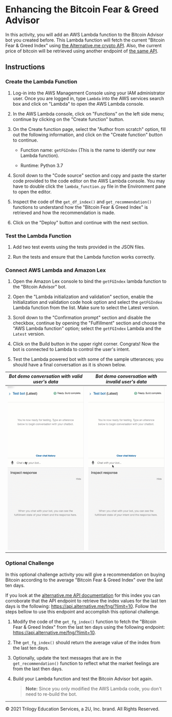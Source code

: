 # Enhancing the Bitcoin Fear & Greed Advisor

In this activity, you will add an AWS Lambda function to the Bitcoin Advisor bot you created before. This Lambda function will fetch the current "Bitcoin Fear & Greed Index" using [the Alternative.me crypto API](https://alternative.me/crypto/fear-and-greed-index/). Also, the current price of bitcoin will be retrieved using another endpoint of [the same API](https://api.alternative.me/v2/ticker/bitcoin/?convert=USD).

## Instructions

### Create the Lambda Function

1. Log-in into the AWS Management Console using your IAM administrator user. Once you are logged in, type `Lambda` into the AWS services search box and click on "Lambda" to open the AWS Lambda console.

2. In the AWS Lambda console, click on "Functions" on the left side menu; continue by clicking on the "Create function" button.

3. On the Create function page, select the "Author from scratch" option, fill out the following information, and click on the "Create function" button to continue.

    * Function name: `getFGIndex` (This is the name to identify our new Lambda function).

    * Runtime: Python 3.7

4. Scroll down to the "Code source" section and copy and paste the starter code provided to the code editor on the AWS Lambda console. You may have to double click the `lambda_function.py` file in the Environment pane to open the editor.

5. Inspect the code of the `get_df_index()` and `get_recommendation()` functions to understand how the "Bitcoin Fear & Greed Index" is retrieved and how the recommendation is made.

6. Click on the "Deploy" button and continue with the next section.

### Test the Lambda Function

1. Add two test events using the tests provided in the JSON files.

2. Run the tests and ensure that the Lambda function works correctly.

### Connect AWS Lambda and Amazon Lex

1. Open the Amazon Lex console to bind the `getFGIndex` lambda function to the "Bitcoin Advisor" bot.

2. Open the "Lambda initialization and validation" section, enable the Initialization and validation code hook option and select the `getFGIndex` Lambda function from the list. Make sure to select the Latest version.

3. Scroll down to the "Confirmation prompt" section and disable the checkbox, continue by opening the "Fulfillment" section and choose the "AWS Lambda function" option; select the `getFGIndex` Lambda and the `Latest` version.

4. Click on the Build button in the upper right corner. Congrats! Now the bot is connected to Lambda to control the user's intent.

5. Test the Lambda powered bot with some of the sample utterances; you should have a final conversation as it is shown below.

| _Bot demo conversation with valid user's data_ | _Bot demo conversation with invalid user's data_ |
| --- | ---|
| ![Running the bot with valid amount](Images/15-1-bot-test-correct.gif) | ![Running the bot with invalid amount](Images/15-1-bot-test-incorrect.gif) |

### Optional Challenge

In this optional challenge activity you will give a recommendation on buying Bitcoin according to the average "Bitcoin Fear & Greed Index" over the last ten days.

If you look at the [alternative.me API documentation](https://alternative.me/crypto/fear-and-greed-index/#api) for this index you can corroborate that the API endpoint to retrieve the index values for the last ten days is the following: <https://api.alternative.me/fng/?limit=10>. Follow the steps bellow to use this endpoint and accomplish this optional challenge.

1. Modify the code of the `get_fg_index()` function to fetch the "Bitcoin Fear & Greed Index" from the last ten days using the following endpoint: <https://api.alternative.me/fng/?limit=10>.

2. The `get_fg_index()` should return the average value of the index from the last ten days.

3. Optionally, update the text messages that are in the `get_recommendation()` function to reflect what the market feelings are from the last then days.

4. Build your Lambda function and test the Bitcoin Advisor bot again.

    > **Note:** Since you only modified the AWS Lambda code, you don't need to re-build the bot.

---
© 2021 Trilogy Education Services, a 2U, Inc. brand. All Rights Reserved.

